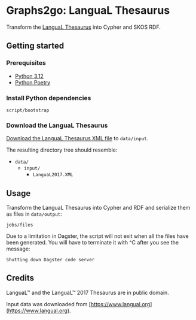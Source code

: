 # Graphs2go: LanguaL Thesaurus

Transform the [LanguaL Thesaurus](https://www.langual.org/langual_Thesaurus.asp) into Cypher and SKOS RDF.

## Getting started

### Prerequisites

* [Python 3.12](https://www.python.org/)
* [Python Poetry](https://python-poetry.org/)

### Install Python dependencies

    script/bootstrap

### Download the LanguaL Thesaurus

[Download the LanguaL Thesaurus XML file](https://www.langual.org/xml/LanguaL2017.XML) to `data/input`.

The resulting directory tree should resemble:

* `data/`
  * `input/`
    * `LanguaL2017.XML`

## Usage

Transform the LanguaL Thesaurus into Cypher and RDF and serialize them as files in `data/output`:

    jobs/files

Due to a limitation in Dagster, the script will not exit when all the files have been generated. You will have to terminate it with ^C after you see the message:

    Shutting down Dagster code server

## Credits

LanguaL™ and the LanguaL™ 2017 Thesaurus are in public domain.

Input data was downloaded from [https://www.langual.org](https://www.langual.org).
